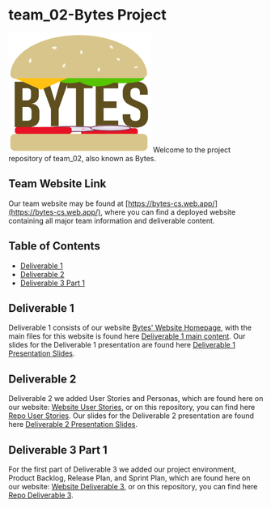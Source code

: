 # team_02-Bytes Project
<img src="https://github.com/CSCC01/team_02-project/blob/master/deliverable1/c01_logo.png" alt="Bytes Logo" width="282" height="236">
Welcome to the project repository of team_02, also known as Bytes.

## Team Website Link
Our team website may be found at [https://bytes-cs.web.app/](https://bytes-cs.web.app/), where you can find a deployed website containing all major team information and deliverable content.

## Table of Contents
- [Deliverable 1](#deliverable-1)
- [Deliverable 2](#deliverable-2)
- [Deliverable 3 Part 1](#deliverable-3-part-1)

## Deliverable 1
Deliverable 1 consists of our website [Bytes' Website Homepage](https://bytes-cs.web.app/), with the main files for this website is found here [Deliverable 1 main content](deliverable1/). Our slides for the Deliverable 1 presentation are found here [Deliverable 1 Presentation Slides](slides/deliverable1_slides.pdf).

## Deliverable 2
Deliverable 2 we added User Stories and Personas, which are found here on our website: [Website User Stories](https://bytes-cs.web.app/personaUserStories.html), or on this repository, you can find here [Repo User Stories](teamWebsite/public/personaUserStories.html). Our slides for the Deliverable 2 presentation are found here [Deliverable 2 Presentation Slides](slides/deliverable2_slides.pdf).

## Deliverable 3 Part 1
For the first part of Deliverable 3 we added our project environment, Product Backlog, Release Plan, and Sprint Plan, which are found here on our website: [Website Deliverable 3](https://bytes-cs.web.app/projectEnvironmentBacklogs.html), or on this repository, you can find here [Repo Deliverable 3](teamWebsite/public/projectEnvironmentBacklogs.html).